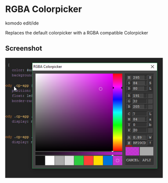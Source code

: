 # RGBA Colorpicker
komodo edit/ide

Replaces the default colorpicker with a RGBA compatible Colorpicker

## Screenshot
![screenshot](screenshot01.png)
